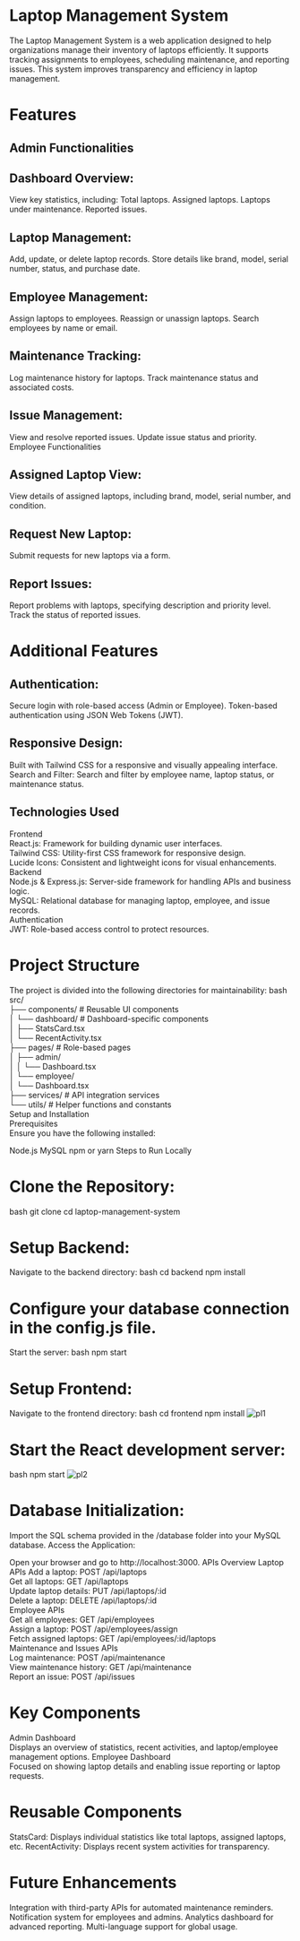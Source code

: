 # Laptop Management System
The Laptop Management System is a web application designed to help organizations manage their inventory of laptops efficiently. It supports tracking assignments to employees, scheduling maintenance, and reporting issues. This system improves transparency and efficiency in laptop management.

# Features
## Admin Functionalities
## Dashboard Overview:
View key statistics, including:
Total laptops.
Assigned laptops.
Laptops under maintenance.
Reported issues.
## Laptop Management:
Add, update, or delete laptop records.
Store details like brand, model, serial number, status, and purchase date.
## Employee Management:
Assign laptops to employees.
Reassign or unassign laptops.
Search employees by name or email.
## Maintenance Tracking:
Log maintenance history for laptops.
Track maintenance status and associated costs.
## Issue Management:
View and resolve reported issues.
Update issue status and priority.
Employee Functionalities
## Assigned Laptop View:
View details of assigned laptops, including brand, model, serial number, and condition.
## Request New Laptop:
Submit requests for new laptops via a form.
## Report Issues:
Report problems with laptops, specifying description and priority level.
Track the status of reported issues.
# Additional Features
## Authentication:
Secure login with role-based access (Admin or Employee).
Token-based authentication using JSON Web Tokens (JWT).
## Responsive Design:
Built with Tailwind CSS for a responsive and visually appealing interface.
Search and Filter:
Search and filter by employee name, laptop status, or maintenance status.
## Technologies Used
Frontend                                             
React.js: Framework for building dynamic user interfaces.                                                      
Tailwind CSS: Utility-first CSS framework for responsive design.                                               
Lucide Icons: Consistent and lightweight icons for visual enhancements.                                                                                                 
Backend                                             
Node.js & Express.js: Server-side framework for handling APIs and business logic.                                              
MySQL: Relational database for managing laptop, employee, and issue records.                                   
Authentication                                                             
JWT: Role-based access control to protect resources.                                                                       
# Project Structure
The project is divided into the following directories for maintainability:
bash
src/                                                                            
├── components/           # Reusable UI components                                                                          
│   └── dashboard/        # Dashboard-specific components                                                      
│       ├── StatsCard.tsx                                                         
│       └── RecentActivity.tsx                                                                         
├── pages/                # Role-based pages                                                                                                     
│   ├── admin/                                               
│   │   └── Dashboard.tsx                                                       
│   └── employee/                                                             
│       └── Dashboard.tsx                                                                                     
├── services/             # API integration services                                                                                   
└── utils/                # Helper functions and constants                                                                        
Setup and Installation                                                                                                
Prerequisites                                                  
Ensure you have the following installed:                                                          

Node.js
MySQL
npm or yarn
Steps to Run Locally
# Clone the Repository:
bash
git clone <repository-url>
cd laptop-management-system
# Setup Backend:
Navigate to the backend directory:
bash
cd backend
npm install
# Configure your database connection in the config.js file.
Start the server:
bash
npm start
# Setup Frontend:
Navigate to the frontend directory:
bash
cd frontend
npm install
![pl1](https://github.com/user-attachments/assets/bda16aed-1065-4597-8dc3-db3cba3c6020)

# Start the React development server:
bash
npm start
![pl2](https://github.com/user-attachments/assets/b0ab1cda-7db8-4fae-943c-4a909685f6f6)

# Database Initialization:

Import the SQL schema provided in the /database folder into your MySQL database.
Access the Application:

Open your browser and go to http://localhost:3000.
APIs Overview
Laptop APIs
Add a laptop: POST /api/laptops                   
Get all laptops: GET /api/laptops                                        
Update laptop details: PUT /api/laptops/:id                                             
Delete a laptop: DELETE /api/laptops/:id                                                     
Employee APIs                                        
Get all employees: GET /api/employees                                                    
Assign a laptop: POST /api/employees/assign                                           
Fetch assigned laptops: GET /api/employees/:id/laptops                                                 
Maintenance and Issues APIs                                                                
Log maintenance: POST /api/maintenance                                                                               
View maintenance history: GET /api/maintenance                                                       
Report an issue: POST /api/issues                                                                               
# Key Components
Admin Dashboard                                                   
Displays an overview of statistics, recent activities, and laptop/employee management options.
Employee Dashboard                                           
Focused on showing laptop details and enabling issue reporting or laptop requests.
# Reusable Components                                         
StatsCard: Displays individual statistics like total laptops, assigned laptops, etc.
RecentActivity: Displays recent system activities for transparency.
# Future Enhancements                                        
Integration with third-party APIs for automated maintenance reminders.
Notification system for employees and admins.
Analytics dashboard for advanced reporting.
Multi-language support for global usage.
